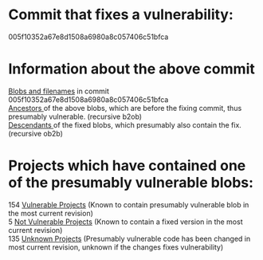 <h1>Commit that fixes a vulnerability:</h1>
005f10352a67e8d1508a6980a8c057406c51bfca
<p />
<h1>Information about the above commit</h1>
<a href=blobs.md>Blobs and filenames</a> in commit 005f10352a67e8d1508a6980a8c057406c51bfca<br />
<a href=bad_blobs.txt>Ancestors </a> of the above blobs, which are before the fixing commit, thus presumably vulnerable. (recursive b2ob)<br />
<a href=good_blobs.txt>Descendants </a> of the fixed blobs, which presumably also contain the fix. (recursive ob2b)<br />
<p />
<h1>Projects which have contained one of the presumably vulnerable blobs:</h1>
154 <a href=vulnerable.md>Vulnerable Projects</a> (Known to contain presumably vulnerable blob in the most current revision)<br />
5 <a href=not-vulnerable.md>Not Vulnerable Projects</a> (Known to contain a fixed version in the most current revision)<br />
135 <a href=unknown.md>Unknown Projects</a> (Presumably vulnerable code has been changed in most current revision, unknown if the changes fixes vulnerability)<br />
<p />
